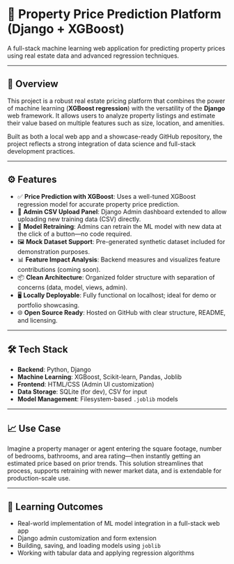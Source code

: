 # 🏡 Property Price Prediction Platform (Django + XGBoost)

A full-stack machine learning web application for predicting property prices using real estate data and advanced regression techniques.

---

## 📌 Overview

This project is a robust real estate pricing platform that combines the power of machine learning (**XGBoost regression**) with the versatility of the **Django** web framework. It allows users to analyze property listings and estimate their value based on multiple features such as size, location, and amenities.

Built as both a local web app and a showcase-ready GitHub repository, the project reflects a strong integration of data science and full-stack development practices.

---

## ⚙️ Features

- ✅ **Price Prediction with XGBoost**: Uses a well-tuned XGBoost regression model for accurate property price prediction.
- 📁 **Admin CSV Upload Panel**: Django Admin dashboard extended to allow uploading new training data (CSV) directly.
- 🔁 **Model Retraining**: Admins can retrain the ML model with new data at the click of a button—no code required.
- 🖼️ **Mock Dataset Support**: Pre-generated synthetic dataset included for demonstration purposes.
- 📊 **Feature Impact Analysis**: Backend measures and visualizes feature contributions (coming soon).
- 📦 **Clean Architecture**: Organized folder structure with separation of concerns (data, model, views, admin).
- 🖥️ **Locally Deployable**: Fully functional on localhost; ideal for demo or portfolio showcasing.
- 🌐 **Open Source Ready**: Hosted on GitHub with clear structure, README, and licensing.

---

## 🛠 Tech Stack

- **Backend**: Python, Django  
- **Machine Learning**: XGBoost, Scikit-learn, Pandas, Joblib  
- **Frontend**: HTML/CSS (Admin UI customization)  
- **Data Storage**: SQLite (for dev), CSV for input  
- **Model Management**: Filesystem-based `.joblib` models

---

## 📈 Use Case

Imagine a property manager or agent entering the square footage, number of bedrooms, bathrooms, and area rating—then instantly getting an estimated price based on prior trends. This solution streamlines that process, supports retraining with newer market data, and is extendable for production-scale use.

---

## 🧠 Learning Outcomes

- Real-world implementation of ML model integration in a full-stack web app  
- Django admin customization and form extension  
- Building, saving, and loading models using `joblib`  
- Working with tabular data and applying regression algorithms
